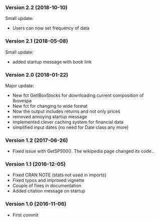 ### Version 2.2  (2018-10-10)

Small update:

- Users can now set frequency of data

### Version 2.1  (2018-05-08)

Small update:

- added startup message with book link

### Version 2.0  (2018-01-22)

Major update:

- New fct GetIBovStocks for downloading current composition of Ibovespa
- New fct for changing to wide format
- Now the output includes returns and not only prices
- removed annoying startup message
- implemented clever caching system for financial data
- simplified input dates (no need for Date class any more)


### Version 1.2  (2017-06-26)

- Fixed issue with GetSP500(). The wikipedia page changed its code.. 

### Version 1.1  (2016-12-05)

- Fixed CRAN NOTE (stats not used in imports)
- Fixed typos and improved vignette
- Couple of fixes in documentation
- Added citation message on startup

### Version 1.0  (2016-11-06)

- First commit
